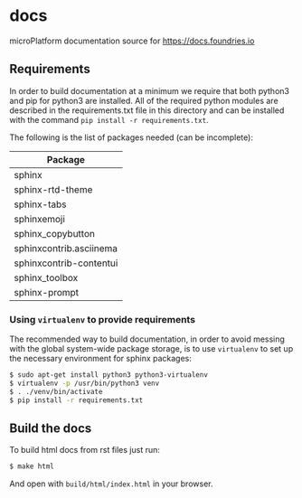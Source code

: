 # docs
microPlatform documentation source for https://docs.foundries.io

## Requirements

In order to build documentation at a minimum we require that both python3 and
pip for python3 are installed.  All of the required python modules are
described in the requirements.txt file in this directory and can be installed
with the command ```pip install -r requirements.txt```.

The following is the list of packages needed (can be incomplete):

| Package                 |
| ----------------------- |
| sphinx                  |
| sphinx-rtd-theme        |
| sphinx-tabs             |
| sphinxemoji             |
| sphinx_copybutton       |
| sphinxcontrib.asciinema |
| sphinxcontrib-contentui |
| sphinx_toolbox          |
| sphinx-prompt           |

### Using `virtualenv` to provide requirements

The recommended way to build documentation, in order to avoid messing with
the global system-wide package storage, is to use `virtualenv` to set up 
the necessary environment for sphinx packages:

```bash
$ sudo apt-get install python3 python3-virtualenv
$ virtualenv -p /usr/bin/python3 venv
$ . ./venv/bin/activate
$ pip install -r requirements.txt
```

## Build the docs

To build html docs from rst files just run:

```bash
$ make html
```

And open with `build/html/index.html` in your browser.
